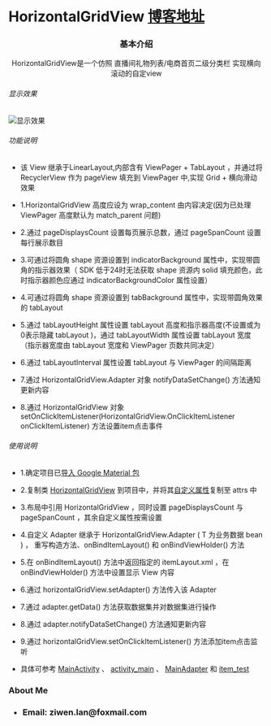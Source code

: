 # HorizontalGridView <a href="https://blog.csdn.net/lzw398756924/article/details/105731426" rel="nofollow">博客地址</a>
<h3 align="center">基本介绍</h3>
<p align="center" blod=true >HorizontalGridView是一个仿照 直播间礼物列表/电商首页二级分类栏 实现横向滚动的自定view</p>

<h6>显示效果</h6>
<img  src="https://helloimg.com/images/2020/05/14/2020042415374746157e99a970e0331fd.gif?raw=true" alt="显示效果" />

<h6>功能说明</h6>
<ul>
<li>
<p>该 View 继承于LinearLayout,内部含有 ViewPager + TabLayout ，并通过将 RecyclerView 作为 pageView 填充到 ViewPager 中,实现 Grid + 横向滑动 效果</p>
</li>
<li>
<p>1.HorizontalGridView 高度应设为 wrap_content 由内容决定(因为已处理 ViewPager 高度默认为 match_parent 问题)</p>
</li>
<li>
<p>2.通过 pageDisplaysCount 设置每页展示总数，通过 pageSpanCount 设置每行展示数目</p>
</li>
<li>
<p>3.可通过将圆角 shape 资源设置到 indicatorBackground 属性中，实现带圆角的指示器效果（ SDK 低于24时无法获取 shape 资源内 solid 填充颜色，此时指示器颜色应通过 indicatorBackgroundColor 属性设置）</p>
</li>
<li>
<p>4.可通过将圆角 shape 资源设置到 tabBackground 属性中，实现带圆角效果的 tabLayout </p>
</li>
<li>
<p>5.通过 tabLayoutHeight 属性设置 tabLayout 高度和指示器高度(不设置或为0表示隐藏 tabLayout )，通过 tabLayoutWidth 属性设置 tabLayout 宽度（指示器宽度由 tabLayout 宽度和 ViewPager 页数共同决定）</p>
</li>
<li>
<p>6.通过 tabLayoutInterval 属性设置 tabLayout 与 ViewPager 的间隔距离</p>
</li>
<li>
<p>7.通过 HorizontalGridView.Adapter 对象 notifyDataSetChange() 方法通知更新内容</p>
</li>
<li>
<p>8.通过 HorizontalGridView 对象 setOnClickItemListener(HorizontalGridView.OnClickItemListener onClickItemListener) 方法设置item点击事件</p>
</li>
</ul>

<h6>使用说明</h6>
<ul>
<li>
<p>1.确定项目已<a href="https://github.com/ziwenL/HorizontalGridView/blob/master/app/build.gradle" rel="nofollow">导入 Google Material 包</a></p>
</li>
<li>
<p>2.复制类 <a href="https://github.com/ziwenL/HorizontalGridView/blob/master/app/src/main/java/com/ziwenl/horizontalgridview/widgets/HorizontalGridView.java" rel="nofollow">HorizontalGridView</a> 到项目中，并将其<a href="https://github.com/ziwenL/HorizontalGridView/blob/master/app/src/main/res/values/attrs.xml" rel="nofollow">自定义属性</a>复制至 attrs 中</p>
</li>
<li>
<p>3.布局中引用 HorizontalGridView ，同时设置 pageDisplaysCount 与 pageSpanCount ，其余自定义属性按需设置</p>
</li>
<li>
<p>4.自定义 Adapter 继承于 HorizontalGridView.Adapter<T> ( T 为业务数据 bean ) ， 重写构造方法、onBindItemLayout() 和 onBindViewHolder() 方法</p>
</li>
<li>
<p>5.在 onBindItemLayout() 方法中返回指定的 itemLayout.xml ，在 onBindViewHolder() 方法中设置显示 View 内容</p>
</li>
<li>
<p>6.通过 horizontalGridView.setAdapter() 方法传入该 Adapter</p>
</li>
<li>
<p>7.通过 adapter.getData() 方法获取数据集并对数据集进行操作</p>
</li>
<li>
<p>8.通过 adapter.notifyDataSetChange() 方法通知更新内容</p>
</li>
<li>
<p>9.通过 horizontalGridView.setOnClickItemListener() 方法添加item点击监听</p>
</li>
<li>
<p>具体可参考 <a href="https://github.com/ziwenL/HorizontalGridView/blob/master/app/src/main/java/com/ziwenl/horizontalgridview/MainActivity.kt" rel="nofollow">MainActivity</a> 、 <a href="https://github.com/ziwenL/HorizontalGridView/blob/master/app/src/main/res/layout/activity_main.xml" rel="nofollow">activity_main</a> 、 <a href="https://github.com/ziwenL/HorizontalGridView/blob/master/app/src/main/java/com/ziwenl/horizontalgridview/MainAdapter.kt" rel="nofollow">MainAdapter</a> 和 <a href="https://github.com/ziwenL/HorizontalGridView/blob/master/app/src/main/res/layout/item_test.xml" rel="nofollow">item_test</a> </p>
</li>
</ul>

<h3>About Me<h3>
<ul>
<li>
<p>Email: ziwen.lan@foxmail.com</p>
</li>
</ul>
